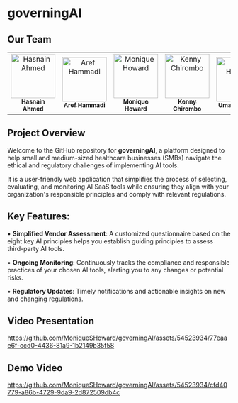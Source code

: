 # governingAI

## Our Team

<table>
    <tbody>
        <tr>
            <td align="center">
                <a href="https://github.com/Hassu083">
                    <img src="https://media.licdn.com/dms/image/D4D03AQH1I2huwapKjg/profile-displayphoto-shrink_200_200/0/1712315074830?e=1723075200&v=beta&t=KAir9hfS5QQQGwLWX7fqEyhSWZ7OQvWeVlzTwkIx1gY" width="100px;" alt="Hasnain Ahmed"/>
                    <br />
                    <sub><b>Hasnain Ahmed</b></sub>
                </a> 
            </td>
            <td align="center">
                <a href="https://github.com/ArefHam">
                    <img src="https://media.licdn.com/dms/image/C4D03AQEwHfmm0YgsAg/profile-displayphoto-shrink_200_200/0/1615415564176?e=1717632000&v=beta&t=1cpduSOL7k4dgM1gye1HKmZmTPSID72_6EFmky0Vnec" width="100px;" alt="Aref Hammadi"/>
                    <br />
                    <sub><b>Aref Hammadi</b></sub>
                </a> 
            </td>
            <td align="center">
          <a href="https://www.linkedin.com/in/monique-h-82b2722/">
                    <img src="https://media.licdn.com/dms/image/D5603AQElz0Eo_i1TJA/profile-displayphoto-shrink_200_200/0/1694144935017?e=1717632000&v=beta&t=sRdaqwm5j-jyYxAhLW0ADUC9HT58E5ieCi-_C5s2taM" width="100px;" alt="Monique Howard "/>
                    <br />
                    <sub><b>Monique Howard </b></sub>
                </a> 
            </td>
          <td align="center">
                <a href="https://github.com/ChiromboKenT">
                    <img src="https://avatars.githubusercontent.com/u/57112312?v=4" width="100px;" alt="Kenny Chirombo"/>
                    <br />
                    <sub><b>Kenny Chirombo</b></sub>
                </a> 
            </td>
          <td align="center">
                <a href="https://www.linkedin.com/in/umairalihashmi/">
                    <img src="https://media.licdn.com/dms/image/D4D03AQH75sfApupmBw/profile-displayphoto-shrink_200_200/0/1714476155499?e=1723075200&v=beta&t=oOo0UZivK2hH-MrfYibQgfpDQd24E-mVVTWHfwjctdA" width="100px;" alt="Umair Hashmi"/>
                    <br />
                    <sub><b>Umair Hashmi</b></sub>
                </a> 
            </td>
          <td align="center">
                <a href="https://github.com/A5jadAli">
                    <img src="https://avatars.githubusercontent.com/u/123229279?v=4" width="100px;" alt="Asjad Ali"/>
                    <br />
                    <sub><b>Asjad Ali</b></sub>
                </a> 
            </td>
        </tr> 
</tbody>
<table>

## Project Overview
Welcome to the GitHub repository for **governingAI**, a platform designed to help small and medium-sized healthcare businesses (SMBs) navigate the ethical and regulatory challenges of implementing AI tools.

It is a user-friendly web application that simplifies the process of selecting, evaluating, and monitoring AI SaaS tools while ensuring they align with your organization's responsible principles and comply with relevant regulations.

## Key Features:
  •	**Simplified Vendor Assessment**: A customized questionnaire based on the eight key AI principles helps you establish guiding principles to assess third-party AI tools.

  •	**Ongoing Monitoring**: Continuously tracks the compliance and responsible practices of your chosen AI tools, alerting you to any changes or potential risks.

  •	**Regulatory Updates**: Timely notifications and actionable insights on new and changing regulations.


## Video Presentation
https://github.com/MoniqueSHoward/governingAI/assets/54523934/77eaae6f-ccd0-4436-81a9-1b2149b35f58


## Demo Video

https://github.com/MoniqueSHoward/governingAI/assets/54523934/cfd40779-a86b-4729-9da9-2d872509db4c

